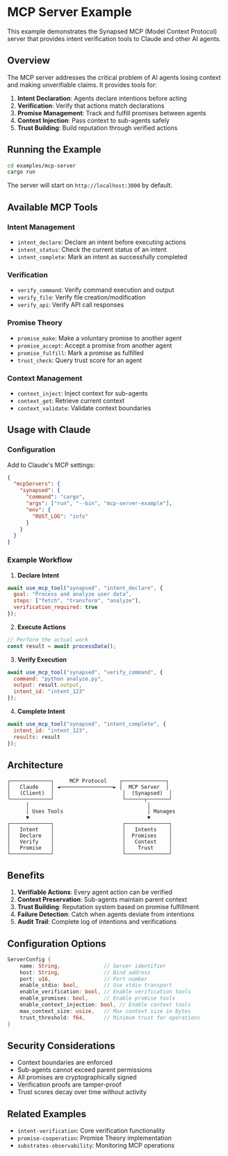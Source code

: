 # MCP Server Example

This example demonstrates the Synapsed MCP (Model Context Protocol) server that provides intent verification tools to Claude and other AI agents.

## Overview

The MCP server addresses the critical problem of AI agents losing context and making unverifiable claims. It provides tools for:

1. **Intent Declaration**: Agents declare intentions before acting
2. **Verification**: Verify that actions match declarations
3. **Promise Management**: Track and fulfill promises between agents
4. **Context Injection**: Pass context to sub-agents safely
5. **Trust Building**: Build reputation through verified actions

## Running the Example

```bash
cd examples/mcp-server
cargo run
```

The server will start on `http://localhost:3000` by default.

## Available MCP Tools

### Intent Management
- `intent_declare`: Declare an intent before executing actions
- `intent_status`: Check the current status of an intent
- `intent_complete`: Mark an intent as successfully completed

### Verification
- `verify_command`: Verify command execution and output
- `verify_file`: Verify file creation/modification
- `verify_api`: Verify API call responses

### Promise Theory
- `promise_make`: Make a voluntary promise to another agent
- `promise_accept`: Accept a promise from another agent
- `promise_fulfill`: Mark a promise as fulfilled
- `trust_check`: Query trust score for an agent

### Context Management
- `context_inject`: Inject context for sub-agents
- `context_get`: Retrieve current context
- `context_validate`: Validate context boundaries

## Usage with Claude

### Configuration
Add to Claude's MCP settings:
```json
{
  "mcpServers": {
    "synapsed": {
      "command": "cargo",
      "args": ["run", "--bin", "mcp-server-example"],
      "env": {
        "RUST_LOG": "info"
      }
    }
  }
}
```

### Example Workflow

1. **Declare Intent**
```javascript
await use_mcp_tool("synapsed", "intent_declare", {
  goal: "Process and analyze user data",
  steps: ["fetch", "transform", "analyze"],
  verification_required: true
});
```

2. **Execute Actions**
```javascript
// Perform the actual work
const result = await processData();
```

3. **Verify Execution**
```javascript
await use_mcp_tool("synapsed", "verify_command", {
  command: "python analyze.py",
  output: result.output,
  intent_id: "intent_123"
});
```

4. **Complete Intent**
```javascript
await use_mcp_tool("synapsed", "intent_complete", {
  intent_id: "intent_123",
  results: result
});
```

## Architecture

```
┌─────────────┐     MCP Protocol    ┌──────────────┐
│   Claude    │ ◄─────────────────► │  MCP Server  │
│   (Client)  │                      │  (Synapsed)  │
└─────────────┘                      └──────┬───────┘
      │                                      │
      │ Uses Tools                           │ Manages
      ▼                                      ▼
┌─────────────┐                      ┌──────────────┐
│   Intent    │                      │   Intents    │
│   Declare   │                      │  Promises    │
│   Verify    │                      │   Context    │
│   Promise   │                      │    Trust     │
└─────────────┘                      └──────────────┘
```

## Benefits

1. **Verifiable Actions**: Every agent action can be verified
2. **Context Preservation**: Sub-agents maintain parent context
3. **Trust Building**: Reputation system based on promise fulfillment
4. **Failure Detection**: Catch when agents deviate from intentions
5. **Audit Trail**: Complete log of intentions and verifications

## Configuration Options

```rust
ServerConfig {
    name: String,              // Server identifier
    host: String,              // Bind address
    port: u16,                 // Port number
    enable_stdio: bool,        // Use stdio transport
    enable_verification: bool, // Enable verification tools
    enable_promises: bool,     // Enable promise tools
    enable_context_injection: bool, // Enable context tools
    max_context_size: usize,   // Max context size in bytes
    trust_threshold: f64,      // Minimum trust for operations
}
```

## Security Considerations

- Context boundaries are enforced
- Sub-agents cannot exceed parent permissions
- All promises are cryptographically signed
- Verification proofs are tamper-proof
- Trust scores decay over time without activity

## Related Examples

- `intent-verification`: Core verification functionality
- `promise-cooperation`: Promise Theory implementation
- `substrates-observability`: Monitoring MCP operations